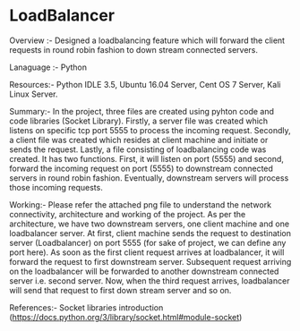 # LoadBalancer

Overview :- 
Designed a loadbalancing feature which will forward the client requests in round robin fashion to down stream connected servers. 

Lanaguage :- 
Python 

Resources:- 
Python IDLE 3.5, Ubuntu 16.04 Server, Cent OS 7 Server, Kali Linux Server. 

Summary:- 
In the project, three files are created using pyhton code and code libraries (Socket Library). Firstly, a server file was created which listens on specific tcp port 5555 to process the incoming request. Secondly, a client file was created which resides at client machine and initiate or sends the request. Lastly, a file consisting of loadbalancing code was created. It has two functions. First, it will listen on port (5555) and second, forward the incoming request on port (5555) to downstream connected servers in round robin fashion. Eventually, downstream servers will process those incoming requests. 

Working:- 
Please refer the attached png file to understand the network connectivity, architecture and working of the project. As per the architecture, we have two downstream servers, one client machine and one loadbalancer server. At first, client machine sends the request to destination server (Loadbalancer) on port 5555 (for sake of project, we can define any port here). As soon as the first client request arrives at loadbalancer, it will forward the request to first downstream server. Subsequent request arriving on the loadbalancer will be forwarded to another downstream connected server i.e. second server. Now, when the third request arrives, loadbalancer will send that request to first down stream server and so on.    

References:- 
Socket libraries introduction (https://docs.python.org/3/library/socket.html#module-socket)



